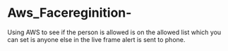 # Aws_Facereginition-
Using AWS to see if the person is allowed is on the allowed list which you can set is anyone else in the live frame alert is sent to phone.
